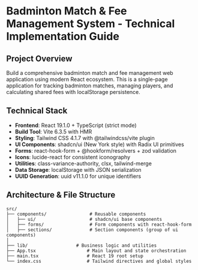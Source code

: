 # Badminton Match & Fee Management System - Technical Implementation Guide

## Project Overview
Build a comprehensive badminton match and fee management web application using modern React ecosystem. This is a single-page application for tracking badminton matches, managing players, and calculating shared fees with localStorage persistence.

## Technical Stack
- **Frontend**: React 19.1.0 + TypeScript (strict mode)
- **Build Tool**: Vite 6.3.5 with HMR
- **Styling**: Tailwind CSS 4.1.7 with @tailwindcss/vite plugin
- **UI Components**: shadcn/ui (New York style) with Radix UI primitives
- **Forms**: react-hook-form + @hookform/resolvers + zod validation
- **Icons**: lucide-react for consistent iconography
- **Utilities**: class-variance-authority, clsx, tailwind-merge
- **Data Storage**: localStorage with JSON serialization
- **UUID Generation**: uuid v11.1.0 for unique identifiers

## Architecture & File Structure

```
src/
├── components/                # Reusable components
│   ├── ui/                    # shadcn/ui base components
│   ├── forms/                 # Form components with react-hook-form
│   ├── sections/              # Section components (group of ui components)
│  
├── lib/                  # Business logic and utilities
├── App.tsx                   # Main layout and state orchestration
├── main.tsx                  # React 19 root setup
└── index.css                 # Tailwind directives and global styles
```

